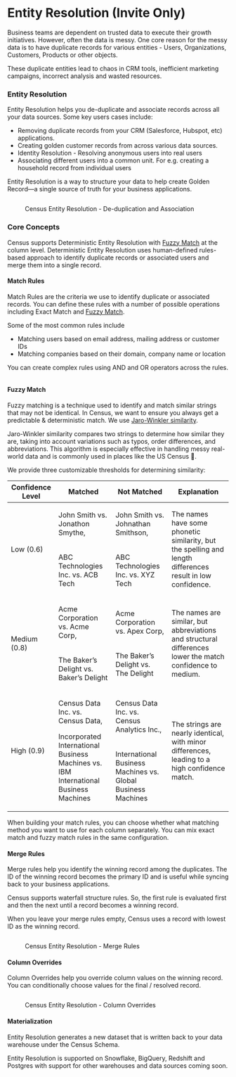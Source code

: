 # Entity Resolution (Invite Only)

Business teams are dependent on trusted data to execute their growth initiatives. However, often the data is messy. One core reason for the messy data is to have duplicate records for various entities - Users, Organizations, Customers, Products or other objects.

These duplicate entities lead to chaos in CRM tools, inefficient marketing campaigns, incorrect analysis and wasted resources.

### Entity Resolution

Entity Resolution helps you de-duplicate and associate records across all your data sources. Some key users cases include:

* Removing duplicate records from your CRM (Salesforce, Hubspot, etc) applications.
* Creating golden customer records from across various data sources.
* Identity Resolution - Resolving anonymous users into real users
* Associating different users into a common unit. For e.g. creating a household record from individual users

Entity Resolution is a way to structure your data to help create Golden Record—a single source of truth for your business applications.

<figure><img src="https://lh7-rt.googleusercontent.com/slidesz/AGV_vUdv4Vnla_1aCELSCq5jLhwZ4rGfJNQhvaX6D87Mf4G8XAuvc2e-BMjs7inXYT-4Ycg1ZA6_tMZLlnP8wcZ7U1BEPtjUmQVOoVZeczZDyjRIv_3GJpXsb9COj99Wv_yPBgyZsyqm21F9XcKE6li3NYJyQgMsEio=s2048?key=oMbocqBtb6khj3dRV8q_UA" alt=""><figcaption><p>Census Entity Resolution - De-duplication and Association</p></figcaption></figure>

### Core Concepts

Census supports Deterministic Entity Resolution with [Fuzzy Match](./#fuzzy-match) at the column level. Deterministic Entity Resolution uses human-defined rules-based approach to identify duplicate records or associated users and merge them into a single record.

#### Match Rules

Match Rules are the criteria we use to identify duplicate or associated records. You can define these rules with a number of possible operations including Exact Match and [Fuzzy Match](./#fuzzy-match).

Some of the most common rules include

* Matching users based on email address, mailing address or customer IDs
* Matching companies based on their domain, company name or location

You can create complex rules using AND and OR operators across the rules.

<figure><img src="../../.gitbook/assets/Screenshot 2024-08-30 at 10.17.00 AM.png" alt=""><figcaption></figcaption></figure>

#### Fuzzy Match

Fuzzy matching is a technique used to identify and match similar strings that may not be identical. In Census, we want to ensure you always get a predictable & deterministic match. We use [Jaro-Winkler similarity](https://en.wikipedia.org/wiki/Jaro%E2%80%93Winkler\_distance).

Jaro-Winkler similarity compares two strings to determine how similar they are, taking into account variations such as typos, order differences, and abbreviations. This algorithm is especially effective in handling messy real-world data and is commonly used in places like the US Census 🙂.

We provide three customizable thresholds for determining similarity:

| Confidence Level | Matched                                                                                                                                       | Not Matched                                                                                                               | Explanation                                                                                                |
| ---------------- | --------------------------------------------------------------------------------------------------------------------------------------------- | ------------------------------------------------------------------------------------------------------------------------- | ---------------------------------------------------------------------------------------------------------- |
| Low (0.6)        | <p>John Smith vs. Jonathon Smythe, </p><p><br>ABC Technologies Inc. vs. ACB Tech</p>                                                          | <p>John Smith vs. Johnathan Smithson, </p><p><br>ABC Technologies Inc. vs. XYZ Tech</p>                                   | The names have some phonetic similarity, but the spelling and length differences result in low confidence. |
| Medium (0.8)     | <p>Acme Corporation vs. Acme Corp,</p><p><br>The Baker’s Delight vs. Baker’s Delight</p>                                                      | <p>Acme Corporation vs. Apex Corp,</p><p><br>The Baker’s Delight vs. The Delight</p>                                      | The names are similar, but abbreviations and structural differences lower the match confidence to medium.  |
| High (0.9)       | <p>Census Data Inc. vs. Census Data,</p><p></p><p>Incorporated<br>International Business Machines vs. IBM International Business Machines</p> | <p>Census Data Inc. vs. Census Analytics Inc.,</p><p><br>International Business Machines vs. Global Business Machines</p> | The strings are nearly identical, with minor differences, leading to a high confidence match.              |



When building your match rules, you can choose whether what matching method you want to use for each column separately. You can mix exact match and fuzzy match rules in the same configuration.

#### Merge Rules

Merge rules help you identify the winning record among the duplicates. The ID of the winning record becomes the primary ID and is useful while syncing back to your business applications.

Census supports waterfall structure rules. So, the first rule is evaluated first and then the next until a record becomes a winning record.

When you leave your merge rules empty, Census uses a record with lowest ID as the winning record.

<figure><img src="../../.gitbook/assets/Screenshot 2024-08-30 at 10.24.48 AM.png" alt=""><figcaption><p>Census Entity Resolution - Merge Rules</p></figcaption></figure>

#### Column Overrides

Column Overrides help you override column values on the winning record. You can conditionally choose values for the final / resolved record.

<figure><img src="../../.gitbook/assets/Screenshot 2024-08-30 at 10.23.50 AM.png" alt=""><figcaption><p>Census Entity Resolution - Column Overrides</p></figcaption></figure>

#### Materialization

Entity Resolution generates a new dataset that is written back to your data warehouse under the Census Schema.

Entity Resolution is supported on Snowflake, BigQuery, Redshift and Postgres with support for other warehouses and data sources coming soon.
